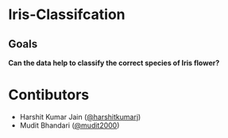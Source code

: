# Iris-Classifcation

## Goals
**Can the data help to classify the correct species of Iris flower?**

# Contibutors
* Harshit Kumar Jain ([@harshitkumarj](https://github.com/harshitkumarj))
* Mudit Bhandari ([@mudit2000](https://github.com/mudit2000))
